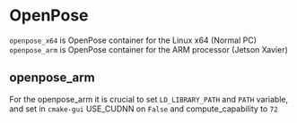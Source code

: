 # OpenPose 

`openpose_x64` is OpenPose container for the Linux x64 (Normal PC) 
`openpose_arm` is OpenPose container for the ARM processor (Jetson Xavier)


## openpose_arm

For the openpose_arm it is crucial to set `LD_LIBRARY_PATH` and `PATH` variable, 
and set in `cmake-gui` USE_CUDNN on `False` and compute_capability to `72` 

 

